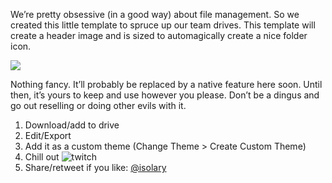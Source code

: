 We’re pretty obsessive (in a good way) about file management. So we created this little template to spruce up our team drives. This template will create a header image and is sized to automagically create a nice folder icon. 

![](img)

Nothing fancy. It’ll probably be replaced by a native feature here soon. Until then, it’s yours to keep and use however you please. Don’t be a dingus and go out reselling or doing other evils with it.

1. Download/add to drive
2. Edit/Export
3. Add it as a custom theme (Change Theme > Create Custom Theme)
4. Chill out
![twitch](https://giphy.com/gifs/iTOSoEs4eFwqs)
5. Share/retweet if you like: [@isolary]()